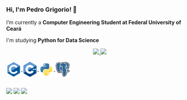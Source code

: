 ### Hi, I'm Pedro Grigorio! 👋

I’m currently a **Computer Engineering Student at Federal University of Ceará**

I'm studying **Python for Data Science**

<div align="center">
  <a href="https://github.com/pedrogrigorio">
  <img height="180em" src="https://github-readme-stats.vercel.app/api?username=pedrogrigorio&show_icons=true&theme=dark&include_all_commits=true&count_private=true"/>
  <img height="180em" src="https://github-readme-stats.vercel.app/api/top-langs/?username=pedrogrigorio&hide=jupyter%20notebook&layout=compact&langs_count=7&theme=dark"/>
</div>
<div style="display: inline_block"><br>
  <img align="center" alt="Pedro-C" height="40" width="40" src="https://raw.githubusercontent.com/devicons/devicon/master/icons/c/c-original.svg">
  <img align="center" alt="Pedro-C++" height="40" width="40" src="https://raw.githubusercontent.com/devicons/devicon/master/icons/cplusplus/cplusplus-original.svg">
  <img align="center" alt="Pedro-Python" height="40" width="40" src="https://raw.githubusercontent.com/devicons/devicon/master/icons/python/python-original.svg">
  <img align="center" alt="Pedro-SQL" height="40" width="40" src="https://raw.githubusercontent.com/devicons/devicon/master/icons/postgresql/postgresql-original.svg">
  
</div>
  
  ##
  
<div> 
  <a href="https://www.instagram.com/pedrogrigorio_/" target="_blank"><img src="https://img.shields.io/badge/-Instagram-%23E4405F?style=for-the-badge&logo=instagram&logoColor=white" target="_blank"></a> 
  <a href = "mailto:pedroogrigorio@gmail.com"><img src="https://img.shields.io/badge/-Gmail-%23333?style=for-the-badge&logo=gmail&logoColor=white" target="_blank"></a>
  <a href="https://www.linkedin.com/in/pedro-grigorio-a3526a22b" target="_blank"><img src="https://img.shields.io/badge/-LinkedIn-%230077B5?style=for-the-badge&logo=linkedin&logoColor=white" target="_blank"></a> 
</div>
